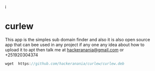 i
# curlew
This app is the simples sub domain finder and also it is also open source app that can bee used in any project
if any one any idea about how to upload it to apt then talk me at hackeranania@gmail.com or +251920304374


```js
wget  https://github.com/hackeranania/curlew/curlew.deb
```
